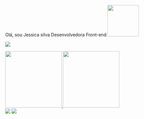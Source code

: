   
 Olá, sou Jessica silva
Desenvolvedora Front-end
  <img height="100em" src="https://i.picasion.com/pic92/01e5a7c68fa73f0d8786edbb7c5c6ce7.gif">

[![](https://github-readme-activity-graph.vercel.app/graph?username=jessicasilva7&bg_color=d7e9bd&color=0f0a04&line=18341d&point=76ad77&area=true&hide_border=true)](https://github.com/ashutosh00710/github-readme-activity-graph)

<div>
<a href="https://github.com/jessicasilva7">
<img height="180em" src="https://github-readme-stats.vercel.app/api/top-langs/?username=jessicasilva7&layout=compact&langs_count=7&theme=merko"/>
<img height="180em" src="https://github-readme-stats.vercel.app/api?username=jessicasilva7&show_icons=true&theme=merko&include_all_commits=true&count_private=true"/>
</div>
  
<div>
<a href = "mailto:jessicasilva.zara78@gmail.com"><img src="https://img.shields.io/badge/Gmail-D14836?style=for-the-badge&logo=gmail&logoColor=white" target="_blank"></a> 
<a href="https://www.linkedin.com/in/j%C3%A9ssica-silva-357810216/" target="_blank"><img src="https://img.shields.io/badge/-LinkedIn-%230077B5?style=for-the-badge&logo=linkedin&logoColor=white" target="_blank"></a>   

</div>

<!---
jessicasilva7/jessicasilva7 is a ✨ special ✨ repository because its `README.md` (this file) appears on your GitHub profile.
You can click the Preview link to take a look at your changes.
--->
